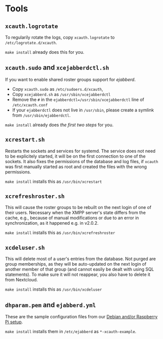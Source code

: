 # Tools

## `xcauth.logrotate`

To regularily rotate the logs, copy `xcauth.logrotate` to
`/etc/logrotate.d/xcauth`.

`make install` already does this for you.

## `xcauth.sudo` and `xcejabberdctl.sh`

If you want to enable shared roster groups support for *ejabberd*.

- Copy `xcauth.sudo` as `/etc/sudoers.d/xcauth`,
- Copy `xcejabberd.sh` as `/usr/sbin/xcejabberdctl`
- Remove the `#` in the `ejabberdctl=/usr/sbin/xcejabberdctl` line
  of `/etc/xcauth.conf`
- If your `ejabberdctl` does not live in `/usr/sbin`, please create
  a symlink from `/usr/sbin/ejabberdctl`.

`make install` already does *the first two steps* for you.

## `xcrestart.sh`

Restarts the sockets and services for systemd. The service does
not need to be explicitely started, it will be on the first connection
to one of the sockets. It also fixes the permissions of the database
and log files, if `xcauth` was first manually started as root and
created the files with the wrong permissions.

`make install` installs this as `/usr/bin/xcrestart`

## `xcrefreshroster.sh`

This will cause the roster groups to be rebuilt on the next login of
one of their users.
Necessary when the XMPP server's state differs from the cache, e.g.,
because of manual modifications or due to an error in synchronization,
as it happened e.g. in v2.0.2.

`make install` installs this as `/usr/bin/xcrefreshroster`

## `xcdeluser.sh`

This will delete most of a user's entries from the database.
Not purged are group memberships, as they will be auto-updated on the
next login of another member of that group (and cannot easily be dealt
with using SQL statements). To make sure it will not reappear, you
also have to delete it from Nextcloud.

`make install` installs this as `/usr/bin/xcdeluser`

## `dhparam.pem` and `ejabberd.yml`

These are the sample configuration files from our
[Debian and/or Raspberry Pi setup](https://github.com/jsxc/xmpp-cloud-auth/wiki/raspberry-pi-en).

`make install` installs them in `/etc/ejabberd` as `*-xcauth-example`.
